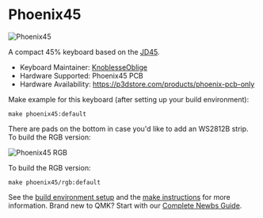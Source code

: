 # Phoenix45

![Phoenix45](https://i.imgur.com/xMyfiau.jpeg)

A compact 45% keyboard based on the [JD45](https://github.com/qmk/qmk_firmware/tree/master/keyboards/jd45).

* Keyboard Maintainer: [KnoblesseOblige](https://github.com/KnoblesseOblige)
* Hardware Supported: Phoenix45 PCB
* Hardware Availability: https://p3dstore.com/products/phoenix-pcb-only

Make example for this keyboard (after setting up your build environment):

    make phoenix45:default

There are pads on the bottom in case you'd like to add an WS2812B strip. To build the RGB version:

![Phoenix45 RGB](https://i.imgur.com/JUQ0fiy.jpeg)

To build the RGB version:

    make phoenix45/rgb:default

See the [build environment setup](https://docs.qmk.fm/#/getting_started_build_tools) and the [make instructions](https://docs.qmk.fm/#/getting_started_make_guide) for more information. Brand new to QMK? Start with our [Complete Newbs Guide](https://docs.qmk.fm/#/newbs).
